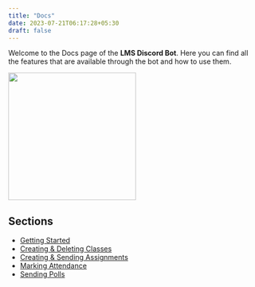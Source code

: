 ```yaml
---
title: "Docs"
date: 2023-07-21T06:17:28+05:30
draft: false
---
```


Welcome to the Docs page of the **LMS Discord Bot**. Here you can find all the features that are available through the bot and how to use them.

<div class="center-stuff">

<img src="[PNG](https://mecandycat.github.io/LMS-wiki/banner.png)" style="height:256px">

</div>

## Sections

-   [Getting Started](getting-started)
-   [Creating & Deleting Classes](classes)
-   [Creating & Sending Assignments](assignments)
-   [Marking Attendance](attendance)
-   [Sending Polls](polls)
